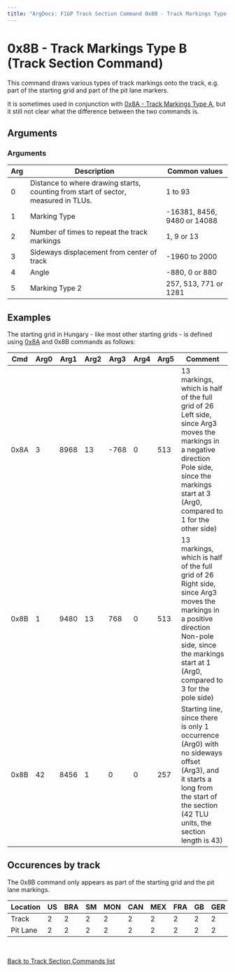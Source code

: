 ```yaml
---
title: "ArgDocs: F1GP Track Section Command 0x8B - Track Markings Type B"
---
```


# 0x8B - Track Markings Type B (Track Section Command)

This command draws various types of track markings onto the track, e.g. part of the
starting grid and part of the pit lane markers.

It is sometimes used in conjunction
with [0x8A - Track Markings Type A](/argdocs/track-data/track-section-commands/0x8a/),
but it still not clear what the difference between the two commands is.


## Arguments

<h3>Arguments</h3>

<table class="table table-bordered table-striped table--medium">
    <thead>
        <tr>
            <th>Arg</th>
            <th>Description</th>
            <th>Common values</th>
        </tr>
    </thead>
    <tbody>
        <tr>
            <td>0</td>
            <td>
                Distance to where drawing starts, counting from start of sector,
                measured in TLUs.
            </td>
            <td>1 to 93</td>
        </tr>
        <tr>
            <td>1</td>
            <td>Marking Type</td>
            <td>-16381, 8456, 9480 or 14088</td>
        </tr>
        <tr>
            <td>2</td>
            <td>Number of times to repeat the track markings</td>
            <td>1, 9 or 13</td>
        </tr>
        <tr>
            <td>3</td>
            <td>Sideways displacement from center of track</td>
            <td>-1960 to 2000</td>
        </tr>
        <tr>
            <td>4</td>
            <td>Angle</td>
            <td>-880, 0 or 880</td>
        </tr>
        <tr>
            <td>5</td>
            <td>Marking Type 2</td>
            <td>257, 513, 771 or 1281</td>
        </tr>
    </tbody>
</table>


## Examples

The starting grid in Hungary - like most other starting grids - is defined
using [0x8A](/argdocs/track-data/track-section-commands/0x8a/) and 0x8B commands as follows:


<table class="table table-bordered table-striped">
    <thead>
        <tr>
            <th>Cmd</th>
            <th class="text-right">Arg0</th>
            <th class="text-right">Arg1</th>
            <th class="text-right">Arg2</th>
            <th class="text-right">Arg3</th>
            <th class="text-right">Arg4</th>
            <th class="text-right">Arg5</th>
            <th>Comment</th>
        </tr>
    </thead>
    <tbody>
        <tr>
            <td>0x8A</td>
            <td class="text-right">3</td>
            <td class="text-right">8968</td>
            <td class="text-right">13</td>
            <td class="text-right">-768</td>
            <td class="text-right">0</td>
            <td class="text-right">513</td>
            <td>
                13 markings, which is half of the full grid of 26<br />
                Left side, since Arg3 moves the markings in a negative direction<br />
                Pole side, since the markings start at 3 (Arg0, compared to 1 for the other side)
            </td>
        </tr>
        <tr>
            <td>0x8B</td>
            <td class="text-right">1</td>
            <td class="text-right">9480</td>
            <td class="text-right">13</td>
            <td class="text-right">768</td>
            <td class="text-right">0</td>
            <td class="text-right">513</td>
            <td>
                13 markings, which is half of the full grid of 26<br />
                Right  side, since Arg3 moves the markings in a positive direction<br />
                Non-pole side, since the markings start at 1 (Arg0, compared to 3 for the pole side)
            </td>
        </tr>
        <tr>
            <td>0x8B</td>
            <td class="text-right">42</td>
            <td class="text-right">8456</td>
            <td class="text-right">1</td>
            <td class="text-right">0</td>
            <td class="text-right">0</td>
            <td class="text-right">257</td>
            <td>
                Starting line, since there is only 1 occurrence (Arg0) with no sideways offset (Arg3),
                and it starts a long from the start of the section (42 TLU units, the section length is 43)
            </td>
        </tr>
    </tbody>
</table>



## Occurences by track

The 0x8B command only appears as part of the starting grid and the pit lane markings.

<table class="table table-bordered table-striped">
    <thead>
        <tr>
            <th>Location</th>
            <th class="text-right">US</th>
            <th class="text-right">BRA</th>
            <th class="text-right">SM</th>
            <th class="text-right">MON</th>
            <th class="text-right">CAN</th>
            <th class="text-right">MEX</th>
            <th class="text-right">FRA</th>
            <th class="text-right">GB</th>
            <th class="text-right">GER</th>
            <th class="text-right">HUN</th>
            <th class="text-right">BEL</th>
            <th class="text-right">ITA</th>
            <th class="text-right">POR</th>
            <th class="text-right">SPA</th>
            <th class="text-right">JAP</th>
            <th class="text-right">AUS</th>
        </tr>
    </thead>
    <tbody>
        <tr>
            <td>Track</td>
            <td class="text-right">2</td>
            <td class="text-right">2</td>
            <td class="text-right">2</td>
            <td class="text-right">2</td>
            <td class="text-right">2</td>
            <td class="text-right">2</td>
            <td class="text-right">2</td>
            <td class="text-right">2</td>
            <td class="text-right">2</td>
            <td class="text-right">2</td>
            <td class="text-right">2</td>
            <td class="text-right">2</td>
            <td class="text-right">2</td>
            <td class="text-right">2</td>
            <td class="text-right">2</td>
            <td class="text-right">2</td>
        </tr>
        <tr>
            <td>Pit Lane</td>
            <td class="text-right">2</td>
            <td class="text-right">2</td>
            <td class="text-right">2</td>
            <td class="text-right">2</td>
            <td class="text-right">2</td>
            <td class="text-right">2</td>
            <td class="text-right">2</td>
            <td class="text-right">2</td>
            <td class="text-right">2</td>
            <td class="text-right">2</td>
            <td class="text-right">2</td>
            <td class="text-right">2</td>
            <td class="text-right">2</td>
            <td class="text-right">2</td>
            <td class="text-right">2</td>
            <td class="text-right">2</td>
        </tr>
    </tbody>
</table>


<br />

[Back to Track Section Commands list](/argdocs/track-data/track-section-commands/)
